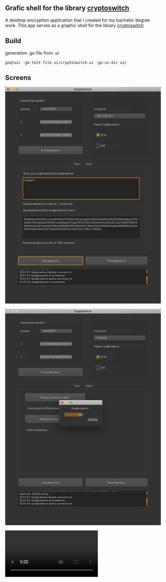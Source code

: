 ## Grafic shell for the library [cryptoswitch](https://github.com/elizarpif/diploma-elliptic)

A desktop encryption application that I created for my bachelor degree work. This app serves as a graphic shell for the library [cryptoswitch](https://github.com/elizarpif/cryptoswitch)

## Build

generation .go file from .ui 
```shell script
goqtuic -go-test-file ui/cryptoswitch.ui -go-ui-dir ui/
```

## Screens 
![Text encryption ](https://github.com/elizarpif/cryptoswitch-ui/blob/develop/assets/11.png)

![File encryption ](https://github.com/elizarpif/cryptoswitch-ui/blob/develop/assets/22.png)

![Example of the working program (video)](https://github.com/elizarpif/cryptoswitch-ui/blob/develop/assets/record.mov)
